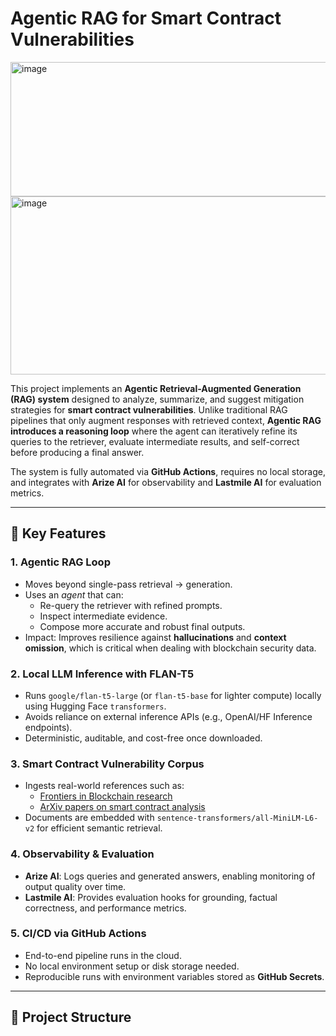 # Agentic RAG for Smart Contract Vulnerabilities

<img width="600" height="215" alt="image" src="https://github.com/user-attachments/assets/3c5933ab-fb0d-4d9f-8170-be715be55d74" />

<img width="512" height="285" alt="image" src="https://github.com/user-attachments/assets/8ccf885a-6e9e-45eb-aec1-e369a9d28f49" />

This project implements an **Agentic Retrieval-Augmented Generation (RAG) system** designed to analyze, summarize, and suggest mitigation strategies for **smart contract vulnerabilities**. Unlike traditional RAG pipelines that only augment responses with retrieved context, **Agentic RAG introduces a reasoning loop** where the agent can iteratively refine its queries to the retriever, evaluate intermediate results, and self-correct before producing a final answer.

The system is fully automated via **GitHub Actions**, requires no local storage, and integrates with **Arize AI** for observability and **Lastmile AI** for evaluation metrics.

---

## 🚀 Key Features

### 1. **Agentic RAG Loop**
- Moves beyond single-pass retrieval → generation.
- Uses an *agent* that can:
  - Re-query the retriever with refined prompts.
  - Inspect intermediate evidence.
  - Compose more accurate and robust final outputs.
- Impact: Improves resilience against **hallucinations** and **context omission**, which is critical when dealing with blockchain security data.

### 2. **Local LLM Inference with FLAN-T5**
- Runs `google/flan-t5-large` (or `flan-t5-base` for lighter compute) locally using Hugging Face `transformers`.
- Avoids reliance on external inference APIs (e.g., OpenAI/HF Inference endpoints).
- Deterministic, auditable, and cost-free once downloaded.

### 3. **Smart Contract Vulnerability Corpus**
- Ingests real-world references such as:
  - [Frontiers in Blockchain research](https://www.frontiersin.org/journals/blockchain/articles/10.3389/fbloc.2022.814977/full)
  - [ArXiv papers on smart contract analysis](https://arxiv.org/pdf/2212.05099)
- Documents are embedded with `sentence-transformers/all-MiniLM-L6-v2` for efficient semantic retrieval.

### 4. **Observability & Evaluation**
- **Arize AI**: Logs queries and generated answers, enabling monitoring of output quality over time.
- **Lastmile AI**: Provides evaluation hooks for grounding, factual correctness, and performance metrics.

### 5. **CI/CD via GitHub Actions**
- End-to-end pipeline runs in the cloud.
- No local environment setup or disk storage needed.
- Reproducible runs with environment variables stored as **GitHub Secrets**.

---

## 📂 Project Structure

